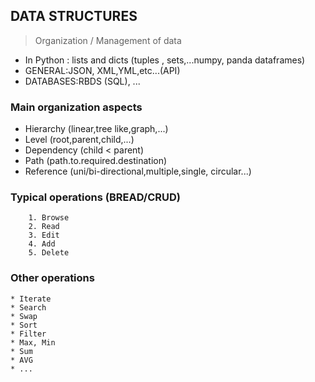 ## DATA STRUCTURES

> Organization / Management of data

* In Python : lists and dicts (tuples , sets,...numpy, panda dataframes)
* GENERAL:JSON, XML,YML,etc...(API)
* DATABASES:RBDS (SQL), ...

### Main organization aspects
* Hierarchy     (linear,tree like,graph,...)
* Level         (root,parent,child,...)
* Dependency    (child < parent)
* Path          (path.to.required.destination)
* Reference     (uni/bi-directional,multiple,single, circular...)
### Typical operations (BREAD/CRUD)
        1. Browse
        2. Read
        3. Edit
        4. Add
        5. Delete
### Other operations
    * Iterate
    * Search
    * Swap
    * Sort
    * Filter
    * Max, Min
    * Sum
    * AVG
    * ...
